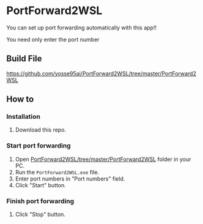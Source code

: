 # PortForward2WSL
You can set up port forwarding automatically with this app!!

You need only enter the port number

## Build File
https://github.com/yosse95ai/PortForward2WSL/tree/master/PortForward2WSL

## How to
### Installation
1. Download this repo.

### Start port forwarding
1. Open [PortForward2WSL/tree/master/PortForward2WSL](https://github.com/yosse95ai/PortForward2WSL/tree/master/PortForward2WSL) folder in your PC.
1. Run the `PortForward2WSL.exe` file.
1. Enter port numbers in "Port numbers" field.
4. Click "Start" button.

### Finish port forwarding
1. Click "Stop" button.


